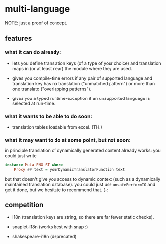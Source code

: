 # multi-language


NOTE: just a proof of concept.


## features

### what it can do already:

- lets you define translation keys (of a type of your choice) and
  translation maps in (or at least near) the module where they are
  used.

- gives you compile-time errors if any pair of supported language and
  translation key has no translation ("unmatched pattern") or more
  than one translato ("overlapping patterns").

- gives you a typed runtime-exception if an unsupported language is
  selected at run-time.


### what it wants to be able to do soon:

- translation tables loadable from excel.  (TH.)


### what it may want to do at some point, but not soon:

in principle translation of dynamically generated content already
works: you could just write

```haskell
instance MuLa ENG ST where
    Proxy ## text = yourDynamicTranslatorFunction text
```

but that doesn't give you access to dynamic context (such as a
dynamically maintained translation database).  you could just use
`unsafePerformIO` and get it done, but we hesitate to recommend that.
(-:


## competition

- i18n (translation keys are string, so there are far fewer static
  checks).

- snaplet-i18n (works best with snap :)

- shakespeare-i18n (deprecated)

